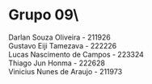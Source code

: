 # Grupo 09\
Darlan Souza Oliveira - 211926\
Gustavo Eiji Tamezava - 222226\
Lucas Nascimento de Campos - 223324\
Thiago Jun Honma - 222628\
Vinicius Nunes de Araujo - 211973
